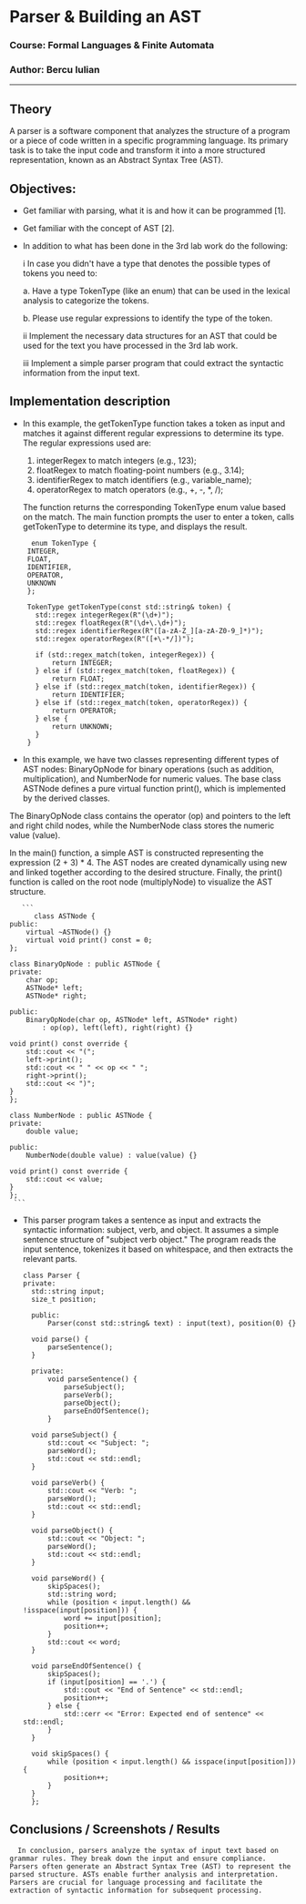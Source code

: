 # Parser & Building an AST

### Course: Formal Languages & Finite Automata
### Author: Bercu Iulian

----

## Theory
A parser is a software component that analyzes the structure of a program or a piece of code written in a specific programming language. Its primary task is to take the input code and transform it into a more structured representation, known as an Abstract Syntax Tree (AST).


## Objectives:

* Get familiar with parsing, what it is and how it can be programmed [1].
* Get familiar with the concept of AST [2].
* In addition to what has been done in the 3rd lab work do the following:

  i In case you didn't have a type that denotes the possible types of tokens you need to:
  
    a. Have a type TokenType (like an enum) that can be used in the lexical analysis to categorize the tokens.
    
    b. Please use regular expressions to identify the type of the token.
    
  ii Implement the necessary data structures for an AST that could be used for the text you have processed in the 3rd lab work.
  
  iii Implement a simple parser program that could extract the syntactic information from the input text.


## Implementation description

*  In this example, the getTokenType function takes a token as input and matches it against different regular expressions to determine its type. The regular expressions used are:
    1) integerRegex to match integers (e.g., 123); 
    2) floatRegex to match floating-point numbers (e.g., 3.14); 
    3) identifierRegex to match identifiers (e.g., variable_name);
    4) operatorRegex to match operators (e.g., +, -, *, /);
   
   The function returns the corresponding TokenType enum value based on the match. The main function prompts the user to enter a token, calls getTokenType to determine its type, and displays the result.
   
   ```
     enum TokenType {
    INTEGER,
    FLOAT,
    IDENTIFIER,
    OPERATOR,
    UNKNOWN
    };

    TokenType getTokenType(const std::string& token) {
      std::regex integerRegex(R"(\d+)");
      std::regex floatRegex(R"(\d+\.\d+)");
      std::regex identifierRegex(R"([a-zA-Z_][a-zA-Z0-9_]*)");
      std::regex operatorRegex(R"([+\-*/])");

      if (std::regex_match(token, integerRegex)) {
          return INTEGER;
      } else if (std::regex_match(token, floatRegex)) {
          return FLOAT;
      } else if (std::regex_match(token, identifierRegex)) {
          return IDENTIFIER;
      } else if (std::regex_match(token, operatorRegex)) {
          return OPERATOR;
      } else {
          return UNKNOWN;
      }
    }
     ```


  * In this example, we have two classes representing different types of AST nodes: BinaryOpNode for binary operations (such as addition, multiplication), and NumberNode for numeric values. The base class ASTNode defines a pure virtual function print(), which is implemented by the derived classes.
  
   The BinaryOpNode class contains the operator (op) and pointers to the left and right child nodes, while the NumberNode class stores the numeric value (value).
   
   In the main() function, a simple AST is constructed representing the expression (2 + 3) * 4. The AST nodes are created dynamically using new and linked together according to the desired structure. Finally, the print() function is called on the root node (multiplyNode) to visualize the AST structure.

       ```
          class ASTNode {
    public:
        virtual ~ASTNode() {}
        virtual void print() const = 0;
    };

    class BinaryOpNode : public ASTNode {
    private:
        char op;
        ASTNode* left;
        ASTNode* right;

    public:
        BinaryOpNode(char op, ASTNode* left, ASTNode* right)
            : op(op), left(left), right(right) {}

    void print() const override {
        std::cout << "(";
        left->print();
        std::cout << " " << op << " ";
        right->print();
        std::cout << ")";
    }
    };

    class NumberNode : public ASTNode {
    private:
        double value;

    public:
        NumberNode(double value) : value(value) {}

    void print() const override {
        std::cout << value;
    }
    };
     ```   

* This parser program takes a sentence as input and extracts the syntactic information: subject, verb, and object. It assumes a simple sentence structure of "subject verb object." The program reads the input sentence, tokenizes it based on whitespace, and then extracts the relevant parts.
  
  ```
  class Parser {
  private:
    std::string input;
    size_t position;

    public:
        Parser(const std::string& text) : input(text), position(0) {}

    void parse() {
        parseSentence();
    }

    private:
        void parseSentence() {
            parseSubject();
            parseVerb();
            parseObject();
            parseEndOfSentence();
        }

    void parseSubject() {
        std::cout << "Subject: ";
        parseWord();
        std::cout << std::endl;
    }

    void parseVerb() {
        std::cout << "Verb: ";
        parseWord();
        std::cout << std::endl;
    }

    void parseObject() {
        std::cout << "Object: ";
        parseWord();
        std::cout << std::endl;
    }

    void parseWord() {
        skipSpaces();
        std::string word;
        while (position < input.length() && !isspace(input[position])) {
            word += input[position];
            position++;
        }
        std::cout << word;
    }

    void parseEndOfSentence() {
        skipSpaces();
        if (input[position] == '.') {
            std::cout << "End of Sentence" << std::endl;
            position++;
        } else {
            std::cerr << "Error: Expected end of sentence" << std::endl;
        }
    }

    void skipSpaces() {
        while (position < input.length() && isspace(input[position])) {
            position++;
        }
    }
    };
  ```
 


## Conclusions / Screenshots / Results
```
  In conclusion, parsers analyze the syntax of input text based on grammar rules. They break down the input and ensure compliance. Parsers often generate an Abstract Syntax Tree (AST) to represent the parsed structure. ASTs enable further analysis and interpretation. Parsers are crucial for language processing and facilitate the extraction of syntactic information for subsequent processing.
```

